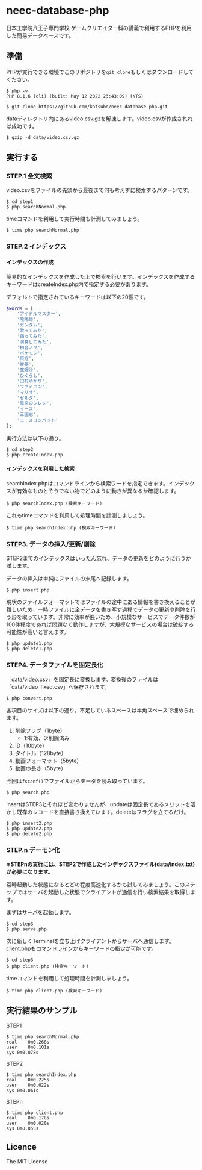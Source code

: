 # neec-database-php
日本工学院八王子専門学校 ゲームクリエイター科の講義で利用するPHPを利用した簡易データベースです。

## 準備
PHPが実行できる環境でこのリポジトリを`git clone`もしくはダウンロードしてください。
```shellsession
$ php -v
PHP 8.1.6 (cli) (built: May 12 2022 23:43:09) (NTS)

$ git clone https://github.com/katsube/neec-database-php.git
```

dataディレクトリ内にあるvideo.csv.gzを解凍します。video.csvが作成されれば成功です。
```shellsession
$ gzip -d data/video.csv.gz
```

## 実行する
### STEP.1 全文検索
video.csvをファイルの先頭から最後まで何も考えずに検索するパターンです。
```shellsession
$ cd step1
$ php searchNormal.php
```

timeコマンドを利用して実行時間も計測してみましょう。
```shellsession
$ time php searchNormal.php
```

### STEP.2 インデックス
#### インデックスの作成
簡易的なインデックスを作成した上で検索を行います。インデックスを作成するキーワードはcreateIndex.php内で指定する必要があります。

デフォルトで指定されているキーワードは以下の20個です。
```php
$words = [
	'アイドルマスター',
	'陰陽師',
	'ガンダム',
	'歌ってみた',
	'踊ってみた',
	'演奏してみた',
	'初音ミク',
	'ポケモン',
	'東方',
	'霊夢',
	'魔理沙',
	'ひぐらし',
	'田村ゆかり',
	'ファミコン',
	'マリオ',
	'ゼルダ',
	'風来のシレン',
	'イース',
	'三国志',
	'エースコンバット'
];
```

実行方法は以下の通り。
```shellsession
$ cd step2
$ php createIndex.php
```


#### インデックスを利用した検索
searchIndex.phpはコマンドラインから検索ワードを指定できます。インデックスが有効なものとそうでない物でどのように動きが異なるか確認します。
```shellsession
$ php searchIndex.php (検索キーワード)
```

これもtimeコマンドを利用して処理時間を計測しましょう。
```shellsession
$ time php searchIndex.php (検索キーワード)
```

### STEP3. データの挿入/更新/削除
STEP2までのインデックスはいったん忘れ、データの更新をどのように行うか試します。

データの挿入は単純にファイルの末尾へ記録します。
```shellsession
$ php insert.php
```

現状のファイルフォーマットではファイルの途中にある情報を書き換えることが難しいため、一時ファイルに全データを書き写す過程でデータの更新や削除を行う形を取っています。非常に効率が悪いため、小規模なサービスでデータ件数が100件程度であれば問題なく動作しますが、大規模なサービスの場合は破綻する可能性が高いと言えます。
```shellsession
$ php update1.php
$ php delete1.php
```

### STEP4. データファイルを固定長化
「data/video.csv」を固定長に変換します。変換後のファイルは「data/video_fixed.csv」へ保存されます。
```shellsession
$ php convert.php
```

各項目のサイズは以下の通り。不足しているスペースは半角スペースで埋められます。

1. 削除フラグ（1byte）
    * 1:有効、0:削除済み
1. ID（10byte）
1. タイトル（128byte）
1. 動画フォーマット（5byte）
1. 動画の長さ（5byte）

今回は`fscanf()`でファイルからデータを読み取っています。
```shellsession
$ php search.php
```

insertはSTEP3とそれほど変わりませんが、updateは固定長であるメリットを活かし既存のレコードを直接書き換えています。deleteはフラグを立てるだけ。
```shellsession
$ php insert2.php
$ php update2.php
$ php delete2.php
```


### STEP.n デーモン化
**※STEPnの実行には、STEP2で作成したインデックスファイル(data/index.txt)が必要になります。**

常時起動した状態になるとどの程度高速化するかも試してみましょう。このステップではサーバを起動した状態でクライアントが通信を行い検索結果を取得します。

まずはサーバを起動します。
```shellsession
$ cd step3
$ php serve.php
```

次に新しくTerminalを立ち上げクライアントからサーバへ通信します。client.phpもコマンドラインからキーワードの指定が可能です。
```shellsession
$ cd step3
$ php client.php (検索キーワード)
```

timeコマンドを利用して処理時間を計測しましょう。
```shellsession
$ time php client.php (検索キーワード)
```

## 実行結果のサンプル
STEP1
```shellsession
$ time php searchNormal.php
real	0m0.268s
user	0m0.101s
sys	0m0.078s
```

STEP2
```shellsession
$ time php searchIndex.php
real	0m0.225s
user	0m0.022s
sys	0m0.061s
```

STEPn
```shellsession
$ time php client.php
real	0m0.178s
user	0m0.020s
sys	0m0.055s
```

## Licence
The MIT License